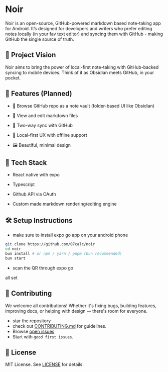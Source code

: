 # Noir

Noir is an open-source, GitHub-powered markdown based note-taking app for Android. It’s designed for developers and writers who prefer editing notes locally (in your fav text editor) and syncing them with GitHub - making GitHub the single source of truth.

## 🚀 Project Vision

Noir aims to bring the power of local-first note-taking with GitHub-backed syncing to mobile devices. Think of it as Obsidian meets GitHub, in your pocket.

## 📱 Features (Planned)

- 📂 Browse GitHub repo as a note vault (folder-based UI like Obsidian)

- 📝 View and edit markdown files

- 🔁 Two-way sync with GitHub

- 💅 Local-first UX with offline support

- 🖼️ Beautiful, minimal design

## 🧠 Tech Stack

- React native with expo

- Typescript

- Github API via OAuth 

- Custom made markdown rendering/editing engine

## 🛠️ Setup Instructions

- make sure to install expo go app on your android phone 

```bash
git clone https://github.com/07calc/noir
cd noir
bun install # or npm / yarn / pnpm (bun recommended)
bun start
```

- scan the QR through expo go

all set

## 🤝 Contributing

We welcome all contributions! Whether it's fixing bugs, building features, improving docs, or helping with design — there's room for everyone.

- star the repository
- check out [CONTRIBUTING.md](https://github.com/07CalC/noir/blob/main/CONTRIBUTING.md) for guidelines.
- Browse [open issues](https://github.com/07CalC/noir/issues)
- Start with `good first issues`.

## 📄 License
MIT License. See [LICENSE](https://github.com/07CalC/noir/blob/main/LICENSE) for details.
